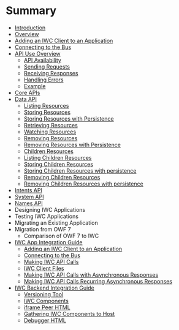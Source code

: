 # Summary
* [Introduction](README.md)
* [Overview](getting_started/overview.md)
* [Adding an IWC Client to an Application](getting_started/setup.md)
* [Connecting to the Bus](getting_started/connecting.md)
* [API Use Overview](getting_started/api/overview.md)
    * [API Availability](getting_started/api/apis.md)
    * [Sending Requests](getting_started/api/api_requests.md)
    * [Receiving Responses](getting_started/api/api_responses.md)
    * [Handling Errors](getting_started/api/api_error.md)
    * [Example](getting_started/api/api_error.md)
* [Core APIs](core_apis/overview.md)
* [Data API](core_apis/data/overview.md)
    * [Listing Resources](core_apis/data/listing.md)
    * [Storing Resources](core_apis/data/storing.md)
    * [Storing Resources with Persistence](core_apis/data/storing_persist.md)
    * [Retrieving Resources](core_apis/data/retreiving.md)
    * [Watching Resources](core_apis/data/watching.md)
    * [Removing Resources](core_apis/data/removing.md)
    * [Removing Resources with Persistence](core_apis/data/removing_persist.md)
    * [Children Resources](core_apis/data/children/overview.md)
    * [Listing Children Resources](core_apis/data/children/listing.md)
    * [Storing Children Resources](core_apis/data/children/storing.md)
    * [Storing Children Resources with persistence](core_apis/data/children/storing_persist.md)
    * [Removing Children Resources](core_apis/data/children/removing.md)
    * [Removing Children Resources with persistence](core_apis/data/children/removing_persist.md)
* [Intents API](core_apis/intents/overview.md)
* [System API](core_apis/system/overview.md)
* [Names API](core_apis/names/overview.md)
* Designing IWC Applications
* Testing IWC Applications
* Migrating an Existing Application
* Migration from OWF 7
    * Comparison of OWF 7 to IWC
* [IWC App Integration Guide](additional_guides/app_integration_guide/README.md)
    * [Adding an IWC Client to an Application](additional_guides/app_integration_guide/adding_an_iwc_client_to_an_application.md)
    * [Connecting to the Bus](additional_guides/app_integration_guide/connecting_iwc_client_to_an_iwc_bus.md)
    * [Making IWC API Calls](additional_guides/app_integration_guide/making_iwc_api_calls.md)
    * [IWC Client Files](additional_guides/app_integration_guide/iwc_client_files.md)
    * [Making IWC API Calls with Asynchronous Responses](additional_guides/app_integration_guide/making_iwc_api_calls_asynchronous_responses.md)
    * [Making IWC API Calls Recurring Asynchronous Responses](additional_guides/app_integration_guide/making_iwc_api_calls_recurring_asynchronous_responses.md)
* [IWC Backend Integration Guide](additional_guides/iwc_backend_integration_guide/README.md)
    * [Versioning Tool](additional_guides/iwc_backend_integration_guide/versioning_tool.md)
    * [IWC Components](additional_guides/iwc_backend_integration_guide/iwc_components.md)
    * [iframe Peer HTML](additional_guides/iwc_backend_integration_guide/iframe_peer_html.md)
    * [Gathering IWC Components to Host](additional_guides/iwc_backend_integration_guide/gathering_iwc_components_to_host.md)
    * [Debugger HTML](additional_guides/iwc_backend_integration_guide/debugger_html.md)